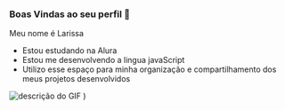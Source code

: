 ### Boas Vindas ao seu perfil 💙
Meu nome é Larissa

- Estou estudando na Alura
- Estou me desenvolvendo a lingua javaScript
- Utilizo esse espaço para minha organização e compartilhamento dos meus projetos desenvolvidos


![descrição do GIF](https://github.com/user-attachments/assets/3486c4c8-2e68-4d05-ae79-afd532eff973)
)
